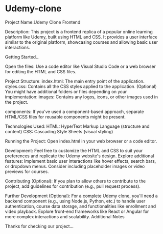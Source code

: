 # Udemy-clone
Project Name:Udemy Clone Frontend

Description:
This project is a frontend replica of a popular online learning platform like Udemy, built using HTML and CSS. It provides a user interface similar to the original platform, showcasing courses and allowing basic user interactions.

Getting Started...

Open the files:
Use a code editor like Visual Studio Code or a web browser for editing the HTML and CSS files.

Project Structure:
index.html: The main entry point of the application.
styles.css: Contains all the CSS styles applied to the application.
(Optional) You might have additional folders or files depending on your implementation:
images: Contains any logos, icons, or other images used in the project.

components: If you've used a component-based approach, separate HTML/CSS files for reusable components might be present.

Technologies Used:
HTML: HyperText Markup Language (structure and content)
CSS: Cascading Style Sheets (visual styling)

Running the Project:
Open index.html in your web browser or a code editor.

Development:
Feel free to customize the HTML and CSS to suit your preferences and replicate the Udemy website's design.
Explore additional features:
Implement basic user interactions like hover effects, search bars, or dropdown menus.
Consider including placeholder images or video previews for courses.

Contributing (Optional):
If you plan to allow others to contribute to the project, add guidelines for contribution (e.g., pull request process).


Further Development (Optional):
For a complete Udemy clone, you'll need a backend component (e.g., using Node.js, Python, etc.) to handle user authentication, course data storage, and functionalities like enrollment and video playback.
Explore front-end frameworks like React or Angular for more complex interactions and scalability.
Additional Notes

Thanks for checking our project...
